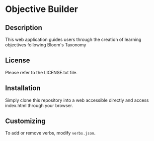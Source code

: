 # Objective Builder

## Description
This web application guides users through the creation of learning objectives following Bloom's Taxonomy

## License
Please refer to the LICENSE.txt file.

## Installation
Simply clone this repository into a web accessible directly and access index.html through your browser.

## Customizing
To add or remove verbs, modify `verbs.json`.
